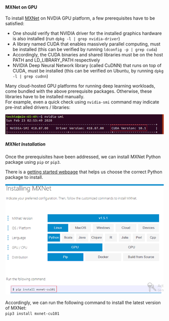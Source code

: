 #### MXNet on GPU
To install [MXNet](https://mxnet.apache.org/) on NVDIA GPU platform, a few prerequisites have to be satisfied:
- One should verify that NVIDIA driver for the installed graphics hardware is also installed (run `dpkg -l | grep nvidia-driver`)
- A library named CUDA that enables massively parallel computing, must be installed (this can be verified by running `ldconfig -p | grep cuda`)
- Accordingly, the CUDA binaries and shared libraries must be on the host PATH and LD_LIBRARY_PATH respectively
- NVIDIA Deep Neural Network library (called CuDNN) that runs on top of CUDA, must be installed (this can be verified on Ubuntu, by running `dpkg -l | grep cudnn`)

Many cloud-hosted GPU platforms for running deep learning workloads, come bundled with the above prerequisite packages. Otherwise, these libraries have to be installed manually. \
For example, even a quick check using `nvidia-smi` command may indicate pre-inst
alled drivers / libraries:

![install](https://github.com/techyugadi/dnn_gpu/blob/master/img/dnn21.png)

##### MXNet Installation
Once the prerequisites have been addressed, we can install MXNet Python package using `pip` or `pip3`. 

There is a [getting started webpage](https://mxnet.apache.org/get_started?) that helps us choose the correct Python package to install.

![install](https://github.com/techyugadi/dnn_gpu/blob/master/img/dnn15.png)

Accordingly, we can run the following command to install the latest version of MXNet: \
`pip3 install mxnet-cu101`
